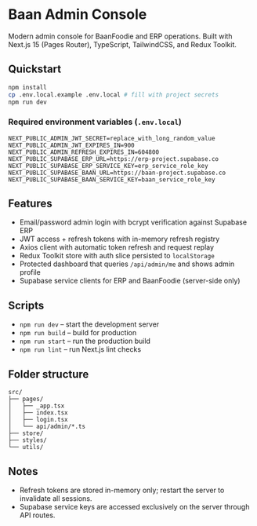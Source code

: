 # Baan Admin Console

Modern admin console for BaanFoodie and ERP operations. Built with Next.js 15 (Pages Router), TypeScript, TailwindCSS, and Redux Toolkit.

## Quickstart

```bash
npm install
cp .env.local.example .env.local # fill with project secrets
npm run dev
```

### Required environment variables (`.env.local`)

```
NEXT_PUBLIC_ADMIN_JWT_SECRET=replace_with_long_random_value
NEXT_PUBLIC_ADMIN_JWT_EXPIRES_IN=900
NEXT_PUBLIC_ADMIN_REFRESH_EXPIRES_IN=604800
NEXT_PUBLIC_SUPABASE_ERP_URL=https://erp-project.supabase.co
NEXT_PUBLIC_SUPABASE_ERP_SERVICE_KEY=erp_service_role_key
NEXT_PUBLIC_SUPABASE_BAAN_URL=https://baan-project.supabase.co
NEXT_PUBLIC_SUPABASE_BAAN_SERVICE_KEY=baan_service_role_key
```

## Features

- Email/password admin login with bcrypt verification against Supabase ERP
- JWT access + refresh tokens with in-memory refresh registry
- Axios client with automatic token refresh and request replay
- Redux Toolkit store with auth slice persisted to `localStorage`
- Protected dashboard that queries `/api/admin/me` and shows admin profile
- Supabase service clients for ERP and BaanFoodie (server-side only)

## Scripts

- `npm run dev` – start the development server
- `npm run build` – build for production
- `npm run start` – run the production build
- `npm run lint` – run Next.js lint checks

## Folder structure

```
src/
├── pages/
│   ├── _app.tsx
│   ├── index.tsx
│   ├── login.tsx
│   └── api/admin/*.ts
├── store/
├── styles/
└── utils/
```

## Notes

- Refresh tokens are stored in-memory only; restart the server to invalidate all sessions.
- Supabase service keys are accessed exclusively on the server through API routes.
